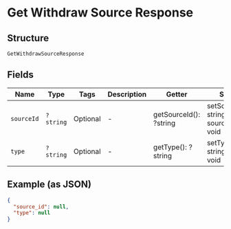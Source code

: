 
# Get Withdraw Source Response

## Structure

`GetWithdrawSourceResponse`

## Fields

| Name | Type | Tags | Description | Getter | Setter |
|  --- | --- | --- | --- | --- | --- |
| `sourceId` | `?string` | Optional | - | getSourceId(): ?string | setSourceId(?string sourceId): void |
| `type` | `?string` | Optional | - | getType(): ?string | setType(?string type): void |

## Example (as JSON)

```json
{
  "source_id": null,
  "type": null
}
```


